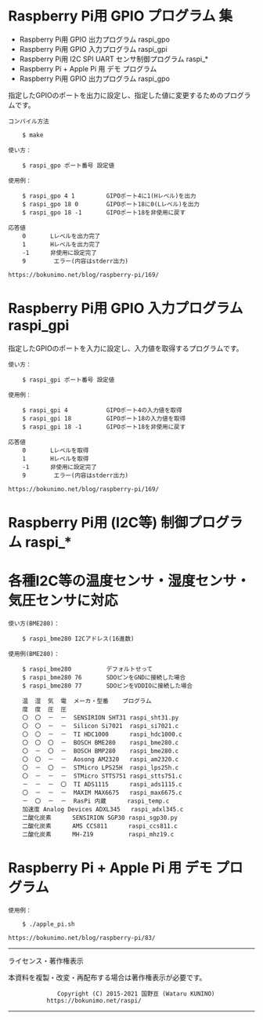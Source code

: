 # Raspberry Pi用 GPIO プログラム 集
- Raspberry Pi用 GPIO 出力プログラム raspi_gpo
- Raspberry Pi用 GPIO 入力プログラム raspi_gpi
- Raspberry Pi用 I2C SPI UART センサ制御プログラム raspi_*
- Raspberry Pi + Apple Pi 用 デモ プログラム
- Raspberry Pi用 GPIO 出力プログラム  raspi_gpo

指定したGPIOのポートを出力に設定し、指定した値に変更するためのプログラムです。

    コンパイル方法

        $ make

    使い方：

        $ raspi_gpo ポート番号 設定値

    使用例：

        $ raspi_gpo 4 1         GIPOポート4に1(Hレベル)を出力
        $ raspi_gpo 18 0        GIPOポート18に0(Lレベル)を出力
        $ raspi_gpo 18 -1       GIPOポート18を非使用に戻す

    応答値
        0       Lレベルを出力完了
        1       Hレベルを出力完了
        -1      非使用に設定完了
        9        エラー(内容はstderr出力)

    https://bokunimo.net/blog/raspberry-pi/169/

# Raspberry Pi用 GPIO 入力プログラム  raspi_gpi

指定したGPIOのポートを入力に設定し、入力値を取得するプログラムです。

    使い方：

        $ raspi_gpi ポート番号 設定値

    使用例：

        $ raspi_gpi 4           GIPOポート4の入力値を取得
        $ raspi_gpi 18          GIPOポート18の入力値を取得
        $ raspi_gpi 18 -1       GIPOポート18を非使用に戻す

    応答値
        0       Lレベルを取得
        1       Hレベルを取得
        -1      非使用に設定完了
        9        エラー(内容はstderr出力)

    https://bokunimo.net/blog/raspberry-pi/169/

# Raspberry Pi用 (I2C等) 制御プログラム  raspi_*
# 各種I2C等の温度センサ・湿度センサ・気圧センサに対応

    使い方(BME280)：

        $ raspi_bme280 I2Cアドレス(16進数)

    使用例(BME280)：

        $ raspi_bme280          デフォルトせって
        $ raspi_bme280 76       SDOピンをGNDに接続した場合
        $ raspi_bme280 77       SDOピンをVDDIOに接続した場合

	    温  湿  気  電  メーカ・型番    プログラム
	    度  度  圧  圧
	    〇  〇  －  －  SENSIRION SHT31 raspi_sht31.py
	    〇  〇  －  －  Silicon Si7021  raspi_si7021.c
	    〇  〇  －  －  TI HDC1000      raspi_hdc1000.c 
	    〇  〇  〇  －  BOSCH BME280    raspi_bme280.c 
	    〇  －  〇  －  BOSCH BMP280    raspi_bme280.c 
	    〇  〇  －  －  Aosong AM2320   raspi_am2320.c 
	    〇  －  〇  －  STMicro LPS25H  raspi_lps25h.c 
	    〇  －  －  －  STMicro STTS751 raspi_stts751.c 
	    －  －  －  〇  TI ADS1115      raspi_ads1115.c 
	    〇  －  －  －  MAXIM MAX6675   raspi_max6675.c 
	    －  〇  －  －  RasPi 内蔵      raspi_temp.c 
	    加速度 Analog Devices ADXL345   raspi_adxl345.c 
	    二酸化炭素      SENSIRION SGP30 raspi_sgp30.py
	    二酸化炭素      AMS CCS811      raspi_ccs811.c 
	    二酸化炭素      MH-Z19          raspi_mhz19.c 


# Raspberry Pi + Apple Pi 用 デモ プログラム

    使用例：

        $ ./apple_pi.sh

    https://bokunimo.net/blog/raspberry-pi/83/

----------------------------------------------------------------
ライセンス・著作権表示

本資料を複製・改変・再配布する場合は著作権表示が必要です。

                  Copyright (C) 2015-2021 国野亘 (Wataru KUNINO)
               https://bokunimo.net/raspi/
----------------------------------------------------------------
